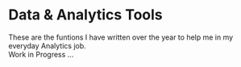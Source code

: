 <h1> Data & Analytics Tools </h1>

These are the funtions I have written over the year to help me in my everyday Analytics job.<br>
Work in Progress ...
